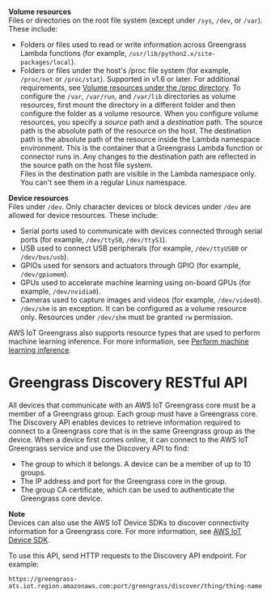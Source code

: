 **Volume resources**  
Files or directories on the root file system \(except under `/sys`, `/dev`, or `/var`\)\. These include:  
+ Folders or files used to read or write information across Greengrass Lambda functions \(for example, `/usr/lib/python2.x/site-packages/local`\)\.
+ Folders or files under the host's /proc file system \(for example, `/proc/net` or `/proc/stat`\)\. Supported in v1\.6 or later\. For additional requirements, see [Volume resources under the /proc directory](#lra-proc-resources)\.
To configure the `/var`, `/var/run`, and `/var/lib` directories as volume resources, first mount the directory in a different folder and then configure the folder as a volume resource\.
When you configure volume resources, you specify a *source* path and a *destination* path\. The source path is the absolute path of the resource on the host\. The destination path is the absolute path of the resource inside the Lambda namespace environment\. This is the container that a Greengrass Lambda function or connector runs in\. Any changes to the destination path are reflected in the source path on the host file system\.  
Files in the destination path are visible in the Lambda namespace only\. You can't see them in a regular Linux namespace\.

**Device resources**  
Files under `/dev`\. Only character devices or block devices under `/dev` are allowed for device resources\. These include:  
+ Serial ports used to communicate with devices connected through serial ports \(for example, `/dev/ttyS0`, `/dev/ttyS1`\)\.
+ USB used to connect USB peripherals \(for example, `/dev/ttyUSB0` or `/dev/bus/usb`\)\.
+ GPIOs used for sensors and actuators through GPIO \(for example, `/dev/gpiomem`\)\.
+ GPUs used to accelerate machine learning using on\-board GPUs \(for example, `/dev/nvidia0`\)\.
+ Cameras used to capture images and videos \(for example, `/dev/video0`\)\.
`/dev/shm` is an exception\. It can be configured as a volume resource only\. Resources under `/dev/shm` must be granted `rw` permission\.

AWS IoT Greengrass also supports resource types that are used to perform machine learning inference\. For more information, see [Perform machine learning inference](ml-inference.md)\.


# Greengrass Discovery RESTful API<a name="gg-discover-api"></a>

All devices that communicate with an AWS IoT Greengrass core must be a member of a Greengrass group\. Each group must have a Greengrass core\. The Discovery API enables devices to retrieve information required to connect to a Greengrass core that is in the same Greengrass group as the device\. When a device first comes online, it can connect to the AWS IoT Greengrass service and use the Discovery API to find:
+ The group to which it belongs\. A device can be a member of up to 10 groups\.
+ The IP address and port for the Greengrass core in the group\.
+ The group CA certificate, which can be used to authenticate the Greengrass core device\.

**Note**  
Devices can also use the AWS IoT Device SDKs to discover connectivity information for a Greengrass core\. For more information, see [AWS IoT Device SDK](what-is-gg.md#iot-device-sdk)\.

To use this API, send HTTP requests to the Discovery API endpoint\. For example:

```
https://greengrass-ats.iot.region.amazonaws.com:port/greengrass/discover/thing/thing-name
```